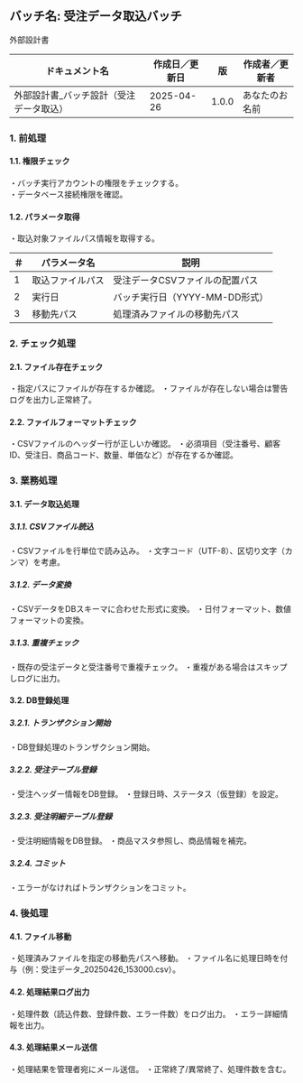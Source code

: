 ## バッチ名: 受注データ取込バッチ

外部設計書

| ドキュメント名 | 作成日／更新日 | 版 | 作成者／更新者 |
|---|---|---|---|
| 外部設計書_バッチ設計（受注データ取込） | 2025-04-26 | 1.0.0 | あなたのお名前 |

### 1. 前処理

#### 1.1. 権限チェック

・バッチ実行アカウントの権限をチェックする。  
・データベース接続権限を確認。

#### 1.2. パラメータ取得

・取込対象ファイルパス情報を取得する。

| ＃ | パラメータ名 | 説明 |
|---|---|---|
| 1 | 取込ファイルパス | 受注データCSVファイルの配置パス |
| 2 | 実行日 | バッチ実行日（YYYY-MM-DD形式） |
| 3 | 移動先パス | 処理済みファイルの移動先パス |

### 2. チェック処理

#### 2.1. ファイル存在チェック

・指定パスにファイルが存在するか確認。
・ファイルが存在しない場合は警告ログを出力し正常終了。

#### 2.2. ファイルフォーマットチェック

・CSVファイルのヘッダー行が正しいか確認。
・必須項目（受注番号、顧客ID、受注日、商品コード、数量、単価など）が存在するか確認。

### 3. 業務処理

#### 3.1. データ取込処理

##### 3.1.1. CSVファイル読込

・CSVファイルを行単位で読み込み。
・文字コード（UTF-8）、区切り文字（カンマ）を考慮。

##### 3.1.2. データ変換

・CSVデータをDBスキーマに合わせた形式に変換。
・日付フォーマット、数値フォーマットの変換。

##### 3.1.3. 重複チェック

・既存の受注データと受注番号で重複チェック。
・重複がある場合はスキップしログに出力。

#### 3.2. DB登録処理

##### 3.2.1. トランザクション開始

・DB登録処理のトランザクション開始。

##### 3.2.2. 受注テーブル登録

・受注ヘッダー情報をDB登録。
・登録日時、ステータス（仮登録）を設定。

##### 3.2.3. 受注明細テーブル登録

・受注明細情報をDB登録。
・商品マスタ参照し、商品情報を補完。

##### 3.2.4. コミット

・エラーがなければトランザクションをコミット。

### 4. 後処理

#### 4.1. ファイル移動

・処理済みファイルを指定の移動先パスへ移動。
・ファイル名に処理日時を付与（例：受注データ_20250426_153000.csv）。

#### 4.2. 処理結果ログ出力

・処理件数（読込件数、登録件数、エラー件数）をログ出力。
・エラー詳細情報を出力。

#### 4.3. 処理結果メール送信

・処理結果を管理者宛にメール送信。
・正常終了/異常終了、処理件数を含む。